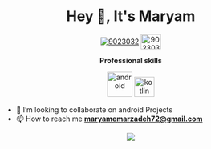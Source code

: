 <h1 align="center">Hey 👋, It's Maryam</h1>

<p align="center">
 <a href="https://www.linkedin.com/in/mmemarzadeh94" target="_blank">
    <img align="center" src="https://img.icons8.com/fluent/48/000000/linkedin.png" alt="9023032" /></a>
 </a>
  
  <a href="https://stackoverflow.com/users/10373251/maryam-memarzadeh" target="blank">
    <img align="center" src="https://cdn.jsdelivr.net/npm/simple-icons@3.0.1/icons/stackoverflow.svg" alt="9023032" height="30" width="40" /></a>
</p>

<p align="center"> 
 <strong>
  Professional skills
  </strong>
</p>

<p align="center"> 
  <img src="https://upload.wikimedia.org/wikipedia/commons/f/f2/Android-icon.png" alt="android" width="50" height="50" />
  <img src="https://upload.wikimedia.org/wikipedia/commons/0/06/Kotlin_Icon.svg" alt="kotlin" width="40" height="40" />
</p>


- 👯 I’m looking to collaborate on android Projects
- 📫 How to reach me **maryamemarzadeh72@gmail.com**

<p align="center">
 <a href="#" alt="Maryam Memarzadeh's github stats">
  <img src="https://github-readme-stats.vercel.app/api?username=maryamrzdh&theme=tokyonight&show_icons=true" />
 </a>
</p>


